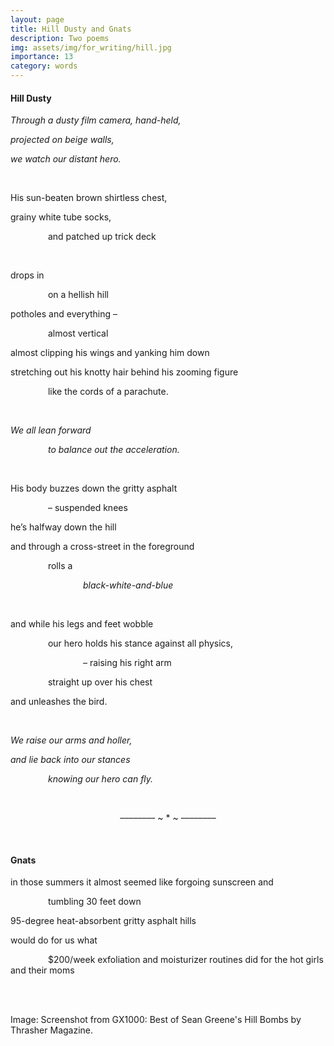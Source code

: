 ```yaml
---
layout: page
title: Hill Dusty and Gnats
description: Two poems
img: assets/img/for_writing/hill.jpg
importance: 13
category: words
---
```


#### Hill Dusty

*Through a dusty film camera, hand-held,*

*projected on beige walls,*

*we watch our distant hero.*

<br/>

His sun-beaten brown shirtless chest,

grainy white tube socks,

&emsp;&emsp;&emsp;&emsp;  and patched up trick deck

<br/>

drops in 

&emsp;&emsp;&emsp;&emsp;  on a hellish hill

potholes and everything –

&emsp;&emsp;&emsp;&emsp; almost vertical

almost clipping his wings and yanking him down

stretching out his knotty hair behind his zooming figure

&emsp;&emsp;&emsp;&emsp; like the cords of a parachute.

<br/>

*We all lean forward*

&emsp;&emsp;&emsp;&emsp; *to balance out the acceleration.*

<br/>

His body buzzes down the gritty asphalt

&emsp;&emsp;&emsp;&emsp; – suspended knees

he’s halfway down the hill

and through a cross-street in the foreground

&emsp;&emsp;&emsp;&emsp; rolls a 

&emsp;&emsp;&emsp;&emsp;&emsp;&emsp;&emsp;&emsp; *black-white-and-blue*

<br/>

and while his legs and feet wobble

&emsp;&emsp;&emsp;&emsp; our hero holds his stance against all physics,

&emsp;&emsp;&emsp;&emsp;&emsp;&emsp;&emsp;&emsp; – raising his right arm

&emsp;&emsp;&emsp;&emsp;  straight up over his chest

and unleashes the bird.

<br/>

*We raise our arms and holler,*

*and lie back into our stances*

&emsp;&emsp;&emsp;&emsp;  *knowing our hero can fly.*


<br/>
<p><center> –––––––– ~ * ~ –––––––– </center></p>
<br/>

#### Gnats

in those summers it almost seemed like forgoing sunscreen and 

&emsp;&emsp;&emsp;&emsp; tumbling 30 feet down

95-degree heat-absorbent gritty asphalt hills 

would do for us what

&emsp;&emsp;&emsp;&emsp; $200/week exfoliation and moisturizer routines did for the hot girls and their moms



<br/><br/>

Image: Screenshot from GX1000: Best of Sean Greene's Hill Bombs by Thrasher Magazine. 
